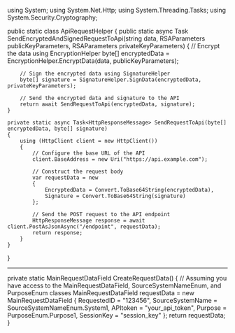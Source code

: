 using System;
using System.Net.Http;
using System.Threading.Tasks;
using System.Security.Cryptography;

public static class ApiRequestHelper
{
    public static async Task<HttpResponseMessage> SendEncryptedAndSignedRequestToApi(string data, RSAParameters publicKeyParameters, RSAParameters privateKeyParameters)
    {
        // Encrypt the data using EncryptionHelper
        byte[] encryptedData = EncryptionHelper.EncryptData(data, publicKeyParameters);

        // Sign the encrypted data using SignatureHelper
        byte[] signature = SignatureHelper.SignData(encryptedData, privateKeyParameters);

        // Send the encrypted data and signature to the API
        return await SendRequestToApi(encryptedData, signature);
    }

    private static async Task<HttpResponseMessage> SendRequestToApi(byte[] encryptedData, byte[] signature)
    {
        using (HttpClient client = new HttpClient())
        {
            // Configure the base URL of the API
            client.BaseAddress = new Uri("https://api.example.com");

            // Construct the request body
            var requestData = new
            {
                EncryptedData = Convert.ToBase64String(encryptedData),
                Signature = Convert.ToBase64String(signature)
            };

            // Send the POST request to the API endpoint
            HttpResponseMessage response = await client.PostAsJsonAsync("/endpoint", requestData);
            return response;
        }
    }
}
*******************
private static MainRequestDataField CreateRequestData()
{
    // Assuming you have access to the MainRequestDataField, SourceSystemNameEnum, and PurposeEnum classes
    MainRequestDataField requestData = new MainRequestDataField
    {
        RequestedID = "123456",
        SourceSystemName = SourceSystemNameEnum.System1,
        APItoken = "your_api_token",
        Purpose = PurposeEnum.Purpose1,
        SessionKey = "session_key"
    };
    return requestData;
}
